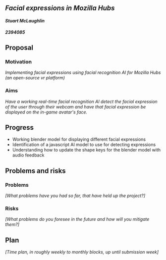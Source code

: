 
## *Facial expressions in Mozilla Hubs* 
#### *Stuart McLaughlin* 
#### *2394085* 

## Proposal
### Motivation
*Implementing facial expressions using facial recognition AI for Mozilla Hubs (an open-source vr platform)*



### Aims
*Have a working real-time facial recognition AI detect the facial expression of the user through their webcam and have that facial expression be displayed on the in-game avatar's face.*




## Progress
* Working blender model for displaying different facial expressions
* Identification of a javascript AI model to use for detecting expressions
* Understanding how to update the shape keys for the blender model with audio feedback


## Problems and risks
### Problems
*[What problems have you had so far, that have held up the project?]*


### Risks
*[What problems do you foresee in the future and how will you mitigate them?]*


## Plan
*[Time plan, in roughly weekly to monthly blocks, up until submission week]*


